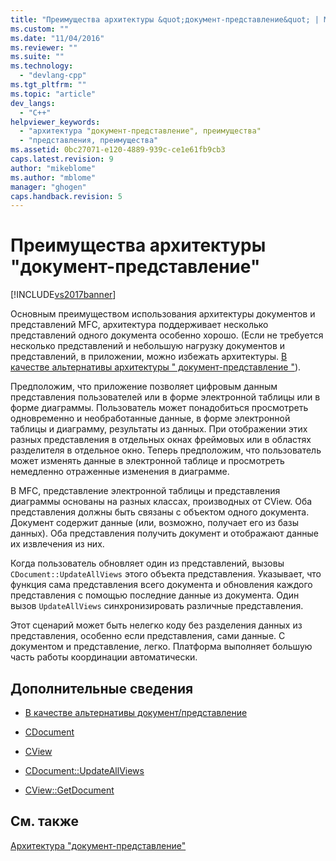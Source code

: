 ```yaml
---
title: "Преимущества архитектуры &quot;документ-представление&quot; | Microsoft Docs"
ms.custom: ""
ms.date: "11/04/2016"
ms.reviewer: ""
ms.suite: ""
ms.technology: 
  - "devlang-cpp"
ms.tgt_pltfrm: ""
ms.topic: "article"
dev_langs: 
  - "C++"
helpviewer_keywords: 
  - "архитектура "документ-представление", преимущества"
  - "представления, преимущества"
ms.assetid: 0bc27071-e120-4889-939c-ce1e61fb9cb3
caps.latest.revision: 9
author: "mikeblome"
ms.author: "mblome"
manager: "ghogen"
caps.handback.revision: 5
---
```

# Преимущества архитектуры &quot;документ-представление&quot;
[!INCLUDE[vs2017banner](../assembler/inline/includes/vs2017banner.md)]

Основным преимуществом использования архитектуры документов и представлений MFC, архитектура поддерживает несколько представлений одного документа особенно хорошо. \(Если не требуется несколько представлений и небольшую нагрузку документов и представлений, в приложении, можно избежать архитектуры.  [В качестве альтернативы архитектуры " документ\-представление "](../mfc/alternatives-to-the-document-view-architecture.md)\).  
  
 Предположим, что приложение позволяет цифровым данным представления пользователей или в форме электронной таблицы или в форме диаграммы.  Пользователь может понадобиться просмотреть одновременно и необработанные данные, в форме электронной таблицы и диаграмму, результаты из данных.  При отображении этих разных представления в отдельных окнах фреймовых или в областях разделителя в отдельное окно.  Теперь предположим, что пользователь может изменять данные в электронной таблице и просмотреть немедленно отраженные изменения в диаграмме.  
  
 В MFC, представление электронной таблицы и представления диаграммы основаны на разных классах, производных от CView.  Оба представления должны быть связаны с объектом одного документа.  Документ содержит данные \(или, возможно, получает его из базы данных\).  Оба представления получить документ и отображают данные их извлечения из них.  
  
 Когда пользователь обновляет один из представлений, вызовы `CDocument::UpdateAllViews` этого объекта представления.  Указывает, что функция сама представления всего документа и обновления каждого представления с помощью последние данные из документа.  Один вызов `UpdateAllViews` синхронизировать различные представления.  
  
 Этот сценарий может быть нелегко коду без разделения данных из представления, особенно если представления, сами данные.  С документом и представление, легко.  Платформа выполняет большую часть работы координации автоматически.  
  
## Дополнительные сведения  
  
-   [В качестве альтернативы документ\/представление](../mfc/alternatives-to-the-document-view-architecture.md)  
  
-   [CDocument](../Topic/CDocument%20Class.md)  
  
-   [CView](../Topic/CView%20Class.md)  
  
-   [CDocument::UpdateAllViews](../Topic/CDocument::UpdateAllViews.md)  
  
-   [CView::GetDocument](../Topic/CView::GetDocument.md)  
  
## См. также  
 [Архитектура "документ\-представление"](../Topic/Document-View%20Architecture.md)